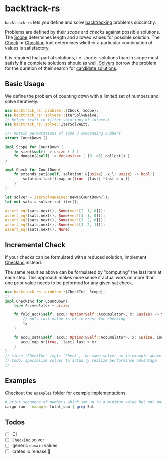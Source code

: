 # backtrack-rs
<!-- cargo-sync-readme start -->

`backtrack-rs` lets you define and solve [backtracking](https://en.wikipedia.org/wiki/Backtracking) problems
succinctly.

Problems are defined by their *scope* and *checks* against possible solutions.
The [Scope](https://docs.rs/backtrack-rs/latest/backtrack-rs/problem/trait.Scope.html) determines length and allowed
values for possible solution. The [Check](https://docs.rs/backtrack-rs/latest/backtrack-rs/problem/trait.Check.html)
or [CheckInc](https://docs.rs/backtrack-rs/latest/backtrack-rs/problem/trait.CheckInc.html) trait determines whether
a particular combination of values is satisfactory.

It is required that partial solutions, i.e. shorter solutions
than in scope must satisfy if a complete solutions should as well.
[Solvers](https://docs.rs/backtrack-rs/latest/backtrack-rs/solvers/) borrow the problem for the duration of their search
for [candidate solutions](https://docs.rs/backtrack-rs/latest/backtrack-rs/solve/enum.CandidateSolution.html).

## Basic Usage
We define the problem of counting down with a limited set of numbers and solve iteratively.
```rust
use backtrack_rs::problem::{Check, Scope};
use backtrack_rs::solvers::IterSolveNaive;
// helper trait to filter solutions of interest
use backtrack_rs::solve::IterSolveExt;

/// Obtain permutations of some 3 descending numbers
struct CountDown {}

impl Scope for CountDown {
    fn size(&self) -> usize { 3 }
    fn domain(&self) -> Vec<usize> { (0..=3).collect() }
}

impl Check for CountDown{
    fn extends_sat(&self, solution: &[usize], x_l: usize) -> bool {
        solution.last().map_or(true, |last| *last > x_l)
    }
}

let solver = IterSolveNaive::new(&CountDown{});
let mut sats = solver.sat_iter();

assert_eq!(sats.next(), Some(vec![2, 1, 0]));
assert_eq!(sats.next(), Some(vec![3, 1, 0]));
assert_eq!(sats.next(), Some(vec![3, 2, 0]));
assert_eq!(sats.next(), Some(vec![3, 2, 1]));
assert_eq!(sats.next(), None);
```
## Incremental Check
If your checks can be formulated with a reduced solution,
implement [CheckInc](https://docs.rs/backtrack-rs/latest/backtrack-rs/problem/trait.CheckInc.html) instead.

The same result as above can be formulated by "computing"
the last item at each step. This approach makes more sense if
actual work on more than one prior value needs to be peformed
for any given sat check.

```rust
use backtrack_rs::problem::{CheckInc, Scope};
// ...
impl CheckInc for CountDown{
    type Accumulator = usize;

    fn fold_acc(&self, accu: Option<Self::Accumulator>, x: &usize) -> Self::Accumulator {
        // only last value is of interest for checking
        *x
    }

    fn accu_sat(&self, accu: Option<&Self::Accumulator>, x: &usize, index: usize) -> bool {
       accu.map_or(true, |last| last > x)
    }
}
// since `CheckInc` impls `Check`, the same solver as in example above can be used
// todo: specialize solver to actually realize performance advantage
// ...
```

<!-- cargo-sync-readme end -->
## Examples
Checkout the `examples` folder for example implementations.
```bash
# print sequence of numbers which sum up to a minimum value but not more
cargo run --example total_sum | grep Sat
```

## Todos
- [ ] CI
- [ ] `CheckInc` solver
- [ ] generic `domain` values
- [ ] crates.io release 🦀
